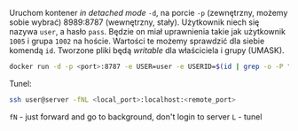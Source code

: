 Uruchom kontener _in detached mode_ `-d`, na porcie `-p` (zewnętrzny, możemy sobie wybrać) 8989:8787 (wewnętrzny, stały). Użytkownik niech się nazywa `user`, a hasło `pass`. Będzie on miał uprawnienia takie jak użytkownik `1005` i grupa `1002` na hoście. Wartości te możemy sprawdzić dla siebie komendą `id`. Tworzone pliki będą _writable_ dla właściciela i grupy (UMASK).

```bash
docker run -d -p <port>:8787 -e USER=user -e USERID=$(id | grep -o -P "uid=\d+" | cut -d '=' -f2) -e GROUPID=1002 -e UMASK=002 -e PASSWORD=pass -v /home/ifpan/projects/:/projects --name my-container-name rocker/verse:4.1.0
```

Tunel:

```bash
ssh user@server -fNL <local_port>:localhost:<remote_port>
```
`fN` - just forward and go to background, don't login to server
`L` - tunel
